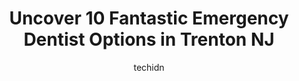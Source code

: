 ---
layout: ampstory
image: https://i0.wp.com/www.depkes.org/wp-content/uploads/2023/06/emergency-dentist-0-in-trenton-nj-1685842738.png?resize=640,853
author: techidn
featured: false
description: Discover the impressive array of Emergency Dentist options in Trenton NJ, where you can find 10 of the largest Emergency Dentist establishments in the area. From renowned classics to hidden 
title: Uncover 10 Fantastic Emergency Dentist Options in Trenton NJ
cover:
   title: Uncover 10 Fantastic Emergency Dentist Options in Trenton NJ
   subtitle: Rickpate
   background: https://www.depkes.org/wp-content/uploads/2023/06/emergency-dentist-0-in-trenton-nj-1685842738.png

pages: 
 - layout: thirds
   top: <h1>#1 I Smile Dental</h1>
   bottom: "<p>well, the doctor and his assistants were rude. theres only one doctor and the rest are assistants. very rude and not very sympathetic. asked some question on my proced</p>"
   background: https://www.depkes.org/wp-content/uploads/2023/06/emergency-dentist-1-in-trenton-nj-1685842740.jpeg
   backgroundblur: true
 - layout: thirds
   top: <h1>#2 1100 DENTAL</h1>
   bottom: "<p>This was my first time meeting Dr. Peter and he immediately put me at ease. He took the time to explain everything to me. I was having one front tooth extracted and two c</p>"
   background: https://www.depkes.org/wp-content/uploads/2023/06/emergency-dentist-2-in-trenton-nj-1685842741.jpeg
   cta:
      link: https://www.depkes.org/blog/uncover-10-fantastic-emergency-dentist-options-in-trenton-nj/
      text: Uncover 10 Fantastic Emergency Dentist Options in Trenton NJ
 - layout: thirds
   top: <h1>#3 Modern Dental Vision</h1>
   bottom: "<p>901 N Olden Ave, Trenton, NJ 08638, United States</p>"
   background: https://www.depkes.org/wp-content/uploads/2023/06/emergency-dentist-3-in-trenton-nj-1685842741.jpeg
   cta:
      link: https://www.depkes.org/blog/uncover-10-fantastic-emergency-dentist-options-in-trenton-nj/
      text: Uncover 10 Fantastic Emergency Dentist Options in Trenton NJ
 - layout: thirds
   top: <h1>#4 KinderSmile Community Oral Health Center, Trenton</h1>
   bottom: "<p>101 N Broad St, Trenton, NJ 08608, United States</p>"
   background: https://images.unsplash.com/photo-1509114397022-ed747cca3f65?ixlib=rb-4.0.3&ixid=MnwxMjA3fDB8MHxwaG90by1wYWdlfHx8fGVufDB8fHx8&auto=format&fit=crop&w=640&h=853&q=80
   cta:
      link: https://www.depkes.org/blog/uncover-10-fantastic-emergency-dentist-options-in-trenton-nj/
      text: Uncover 10 Fantastic Emergency Dentist Options in Trenton NJ
 - layout: thirds
   top: <h1>#5 Dr. Carl Vetri, DMD</h1>
   bottom: "<p>293 Hamilton Ave, Trenton, NJ 08609, United States</p>"
   background: https://images.unsplash.com/photo-1549241520-425e3dfc01cb?ixlib=rb-4.0.3&ixid=MnwxMjA3fDB8MHxwaG90by1wYWdlfHx8fGVufDB8fHx8&auto=format&fit=crop&w=640&h=853&q=80
   cta:
      link: https://www.depkes.org/blog/uncover-10-fantastic-emergency-dentist-options-in-trenton-nj/
      text: Uncover 10 Fantastic Emergency Dentist Options in Trenton NJ
 - layout: thirds
   top: <h1>#6 Drs. Santucci & Weiss, DDS</h1>
   bottom: "<p>1100 S Broad St, Trenton, NJ 08611, United States</p>"
   background: https://images.unsplash.com/photo-1561679660-d00ee1e0dc8e?ixlib=rb-4.0.3&ixid=MnwxMjA3fDB8MHxwaG90by1wYWdlfHx8fGVufDB8fHx8&auto=format&fit=crop&w=640&h=853&q=80
   cta:
      link: https://www.depkes.org/blog/uncover-10-fantastic-emergency-dentist-options-in-trenton-nj/
      text: Uncover 10 Fantastic Emergency Dentist Options in Trenton NJ
 - layout: thirds
   top: <h1>#7 Emergency Dental Care</h1>
   bottom: "<p>410 Lalor St, Trenton, NJ 08611, United States</p>"
   background: https://images.unsplash.com/photo-1533735380053-eb8d0759b24a?ixlib=rb-4.0.3&ixid=MnwxMjA3fDB8MHxwaG90by1wYWdlfHx8fGVufDB8fHx8&auto=format&fit=crop&w=640&h=853&q=80
   cta:
      link: https://www.depkes.org/blog/uncover-10-fantastic-emergency-dentist-options-in-trenton-nj/
      text: Uncover 10 Fantastic Emergency Dentist Options in Trenton NJ
 - layout: thirds
   middle: Continue reading...
   background: https://images.unsplash.com/photo-1553949345-eb786bb3f7ba?ixlib=rb-4.0.3&ixid=MnwxMjA3fDB8MHxwaG90by1wYWdlfHx8fGVufDB8fHx8&auto=format&fit=crop&w=640&h=853&q=80
   cta:
      link: https://www.depkes.org/blog/uncover-10-fantastic-emergency-dentist-options-in-trenton-nj/
      text: Uncover 10 Fantastic Emergency Dentist Options in Trenton NJ
      
---